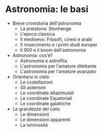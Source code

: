 # Astronomia: le basi

- Breve cronistoria dell'astronomia
  - La preistoria: Stonhenge
  - L'epoca classica
  - Il medioevo: Filosofi, cinesi e arabi
  - Il rinascimento e i primi studi europei
  - Il 900 e il boom dell'astronomia
- Astronomia: cos'è?
  - Astronomia e astrofilia
  - L'astronomia per l'amatore dilettante
  - L'astronomia per l'amatore avanzato
- Orientarsi in cielo
  - Le costellazioni
  - Gli asterismi
  - Le coordinate altazimutali
  - Le coordinate Equatoriali
  - Le coordinate galattiche
- Le grandezze del cielo
  - Le dimensioni
  - Le dimensioni apparenti
  - La luminosità
